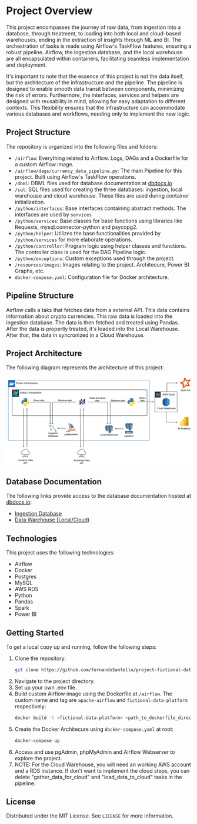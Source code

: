 # Project Overview

This project encompasses the journey of raw data, from ingestion into a database, through treatment, to loading into both local and cloud-based warehouses, ending in the extraction of insights through ML and BI. The orchestration of tasks is made using Airflow's TaskFlow features, ensuring a robust pipeline. Airflow, the ingestion database, and the local warehouse are all encapsulated within containers, facilitating seamless implementation and deployment.

It's important to note that the essence of this project is not the data itself, but the architecture of the infrastructure and the pipeline. The pipeline is designed to enable smooth data transit between components, minimizing the risk of errors. Furthermore, the interfaces, services and helpers are designed with reusability in mind, allowing for easy adaptation to different contexts. This flexibility ensures that the infrastructure can accommodate various databases and workflows, needing only to implement the new logic.

## Project Structure

The repository is organized into the following files and folders:

- `/airflow`: Everything related to Airflow. Logs, DAGs and a Dockerfile for a custom Airflow image.
- `/airflow/dags/currency_data_pipeline.py`: The main Pipeline for this project. Built using Airflow`s TaskFlow operations.
- `/dbml`: DBML files used for database documentation at [dbdocs.io](https://dbdocs.io/ "dbdocs.io")
- `/sql`: SQL files used for creating the three databases: ingestion, local warehouse and cloud warehouse. These files are used during container initialization.
- `/python/interfaces`: Base interfaces containing abstract methods. The interfaces are used by `services`
- `/python/services`: Base classes for base functions using libraries like Requests, mysql.connector-python and psycopg2.
- `/python/helper`: Utilizes the base functionalities provided by `/python/services` for more elaborate operations.
- `/python/controller`: Program logic using helper classes and functions. The controller class is used for the DAG Pipeline logic.
- `/python/exceptions`: Custom exceptions used through the project.
- `/resources/images`: Images relating to the project. Architecure, Power BI Graphs, etc.
- `docker-compose.yaml`: Configuration file for Docker architecture.

## Pipeline Structure

Airflow calls a taks that fetches data from a external API. This data contains information about crypto currencies. This raw data is loaded into the ingestion database. The data is then fetched and treated using Pandas. After the data is properlly treated, it's loaded into the Local Warehouse. After that, the data in syncronized in a Cloud Warehouse.

## Project Architecture

The following diagram represents the architecture of this project:

![Architecture](resources/images/fictional-data-platform-architecture.png)

## Database Documentation

The following links provide access to the database documentation hosted at [dbdocs.io](https://dbdocs.io/ "dbdocs.io"):

- [Ingestion Database](https://dbdocs.io/fersrp1964/ingestion_currency_data "Ingestion Database")
- [Data Warehouse (Local/Cloud)](https://dbdocs.io/fersrp1964/warehouse_currency_data "Data Warehouse (Local/Cloud)")

## Technologies

This project uses the following technologies:

- Airflow
- Docker
- Postgres
- MySQL
- AWS RDS
- Python
- Pandas
- Spark
- Power BI

## Getting Started

To get a local copy up and running, follow the following steps:

1. Clone the repository:
   ```sh
   git clone https://github.com/fernandoSantello/project-fictional-data-platform
   ```
2. Navigate to the project directory.
3. Set up your own .env file.
4. Build custom Airflow image using the Dockerfile at `/airflow`. The custom name and tag are `apache-airflow` and `fictional-data-platform` respectively:
   ```sh
   docker build -t <fictional-data-platform> <path_to_dockerfile_directory>
   ```
5. Create the Docker Architecure using `docker-compose.yaml` at root:
   ```sh
   docker-compose up
   ```
6. Access and use pgAdmin, phpMyAdmin and Airflow Webserver to explore the project.
7. NOTE: For the Cloud Warehouse, you will need an working AWS account and a RDS instance. If don't want to implement the cloud steps, you can delete "gather_data_for_cloud" and "load_data_to_cloud" tasks in the pipeline.

## License

Distributed under the MIT License. See `LICENSE` for more information.
